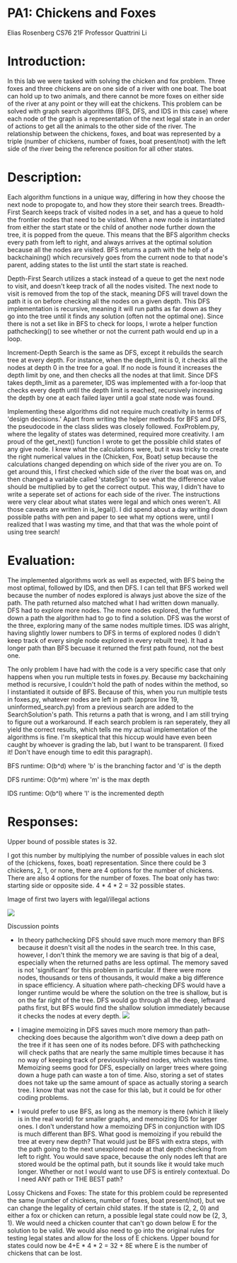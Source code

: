 # PA1: Chickens and Foxes
Elias Rosenberg
CS76
21F
Professor Quattrini Li

# Introduction: 
In this lab we were tasked with solving the chicken and fox problem. Three foxes and three chickens are on one side of a river with one boat. The boat can hold up to two animals, and there cannot be more foxes on either side of the river at any point or they will eat the chickens. This problem can be solved with graph search algorithms (BFS, DFS, and IDS in this case) where each node of the graph is a representation of the next legal state in an order of actions to get all the animals to the other side of the river. The relationship between the chickens, foxes, and boat was represented by a triple (number of chickens, number of foxes, boat present/not) with the left side of the river being the reference position for all other states. 
# 
# Description: 
Each algorithm functions in a unique way, differing in how they choose the next node to propogate to, and how they store their search trees. Breadth-First Search keeps track of visited nodes in a set, and has a queue to hold the frontier nodes that need to be visited. When a new node is instantiated from either the start state or the child of another node further down the tree, it is popped from the queue. This means that the BFS algorithm checks every path from left to right, and always arrives at the optimal solution because all the nodes are visited. BFS returns a path with the help of a backchaining() which recursively goes from the current node to that node's parent, adding states to the list until the start state is reached. 

Depth-First Search utilizes a stack instead of a queue to get the next node to visit, and doesn't keep track of all the nodes visited. The next node to visit is removed from the top of the stack, meaning DFS will travel down the path it is on before checking all the nodes on a given depth. This DFS implementation is recursive, meaning it will run paths as far down as they go into the tree until it finds any solution (often not the optimal one). Since there is not a set like in BFS to check for loops, I wrote a helper function pathchecking() to see whether or not the current path would end up in a loop. 

Increment-Depth Search is the same as DFS, except it rebuilds the search tree at every depth. For instance, when the depth_limit is 0, it checks all the nodes at depth 0 in the tree for a goal. If no node is found it increases the depth limit by one, and then checks all the nodes at that limit. Since DFS takes depth_limit as a paremeter, IDS was implemented with a for-loop that checks every depth until the depth limit is reached, recursively increasing the depth by one at each failed layer until a goal state node was found. 

Implementing these algorithms did not require much creativity in terms of 'design decisions.' Apart from writing the helper methods for BFS and DFS, the pseudocode in the class slides was closely followed. FoxProblem.py, where the legality of states was determined, required more creativity. I am proud of the get_next() function I wrote to get the possible child states of any give node. I knew what the calculations were, but it was tricky to create the right numerical values in the (Chicken, Fox, Boat) setup because the calculations changed depending on which side of the river you are on. To get around this, I first checked which side of the river the boat was on, and then changed a variable called 'stateSign' to see what the difference value should be multiplied by to get the correct output. This way, I didn't have to write a seperate set of actions for each side of the river. The instructions were very clear about what states were legal and which ones weren't. All those caveats are written in is_legal(). I did spend about a day writing down possible paths with pen and paper to see what my options were, until I realized that I was wasting my time, and that that was the whole point of using tree search! 

# Evaluation: 

The implemented algorithms work as well as expected, with BFS being the most optimal, followed by IDS, and then DFS. I can tell that BFS worked well because the number of nodes explored is always just above the size of the path. The path returned also matched what I had written down manually. DFS had to explore more nodes. The more nodes explored, the further down a path the algorithm had to go to find a solution. DFS was the worst of the three, exploring many of the same nodes multiple times. IDS was alright, having slightly lower numbers to DFS in terms of explored nodes (I didn't keep track of every single node explored in every rebuilt tree). It had a longer path than BFS becuase it returned the first path found, not the best one. 

The only problem I have had with the code is a very specific case that only happens when you run multiple tests in foxes.py. Because my backchaining method is recursive, I couldn't hold the path of nodes within the method, so I instantiated it outside of BFS. Because of this, when you run multiple tests in foxes.py, whatever nodes are left in path (approx line 19, uninformed_search.py) from a previous search are added to the SearchSolution's path. This returns a path that is wrong, and I am still trying to figure out a workaround. If each search problem is ran seperately, they all yield the correct results, which tells me my actual implementation of the algorithms is fine. I'm skeptical that this hiccup would have even been caught by whoever is grading the lab, but I want to be transparent. (I fixed it! Don't have enough time to edit this paragraph).

BFS runtime: O(b^d) where 'b' is the branching factor and 'd' is the depth

DFS runtime: O(b^m) where 'm' is the max depth

IDS runtime: O(b^l) where 'l' is the incremented depth

# Responses:
Upper bound of possible states is 32. 

I got this number by multiplying the number of possible values in each slot of the (chickens, foxes, boat) representation. Since there could be 3 chickens, 2, 1, or none, there are 4 options for the number of chickens. There are also 4 options for the number of foxes. The boat only has two: starting side or opposite side. 4 * 4 * 2 = 32 possible states. 

Image of first two layers with legal/illegal actions

![](https://i.imgur.com/Uz9AKya.png)


Discussion points
- In theory pathchecking DFS should save much more memory than BFS because it doesn't visit all the nodes in the search tree. In this case, however, I don't think the memory we are saving is that big of a deal, especially when the returned paths are less optimal. The memory saved is not 'significant' for this problem in particular. If there were more nodes, thousands or tens of thousands, it would make a big difference in space efficiency. A situation where path-checking DFS would have a longer runtime would be where the solution on the tree is shallow, but is on the far right of the tree. DFS would go through all the deep, leftward paths first, but BFS would find the shallow solution immediately because it checks the nodes at every depth. 
![](https://i.imgur.com/P80TeQk.png)

- I imagine memoizing in DFS saves much more memory than path-checking does because the algorithm won't dive down a deep path on the tree if it has seen one of its nodes before. DFS with pathchecking will check paths that are nearly the same multiple times because it has no way of keeping track of previously-visited nodes, which wastes time. Memoizing seems good for DFS, especially on larger trees where going down a huge path can waste a ton of time. Also, storing a set of states does not take up the same amount of space as actually storing a search tree. I know that was not the case for this lab, but it could be for other coding problems. 
- I would prefer to use BFS, as long as the memory is there (which it likely is in the real world) for smaller graphs, and memoizing IDS for larger ones. I don't understand how a memoizing DFS in conjunction with IDS is much different than BFS. What good is memoizing if you rebuild the tree at every new depth? That would just be BFS with extra steps, with the path going to the next unexplored node at that depth checking from left to right. You would save space, because the only nodes left that are stored would be the optimal path, but it sounds like it would take much longer. Whether or not I would want to use DFS is entirely contextual. Do I need ANY path or THE BEST path? 

Lossy Chickens and Foxes: 
The state for this problem could be represented the same (number of chickens, number of foxes, boat present/not), but we can change the legality of certain child states. If the state is (2, 2, 0) and either a fox or chicken can return, a possible legal state could now be (2, 3, 1). We would need a chicken counter that can't go down below E for the solution to be valid. We would also need to go into the original rules for testing legal states and allow for the loss of E chickens. Upper bound for states could now be 4+E * 4 * 2 = 32 + 8E where E is the number of chickens that can be lost. 
